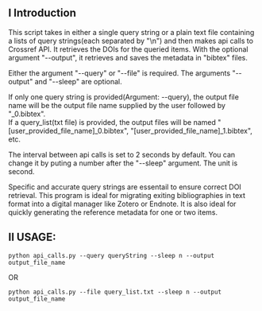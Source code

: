 ## I Introduction
This script takes in either a single query string or a plain text file containing a lists of query strings(each separated by "\n") and then makes api calls to Crossref API. It retrieves the DOIs for the queried items. With the optional argument "--output", it retrieves and saves the metadata in "bibtex" files.

Either the argument "--query" or "--file" is required. The arguments "--output" and "--sleep" are optional.

If only one query string is provided(Argument: --query), the output file name will be the output file name supplied by the user followed by "_0.bibtex".   
If a query_list(txt file) is provided, the output files will be named "[user_provided_file_name]_0.bibtex", "[user_provided_file_name]_1.bibtex", etc.

The interval between api calls is set to 2 seconds by default. You can change it by puting a number after the "--sleep" argument. The unit is second.

Specific and accurate query strings are essentail to ensure correct DOI retrieval. This program is ideal for migrating exiting bibliographies in text format into a digital manager like Zotero or Endnote. It is also ideal for quickly generating the reference metadata for one or two items.


## II USAGE:   

`python api_calls.py --query queryString --sleep n --output output_file_name`  

OR  

`python api_calls.py --file query_list.txt --sleep n --output output_file_name`  

